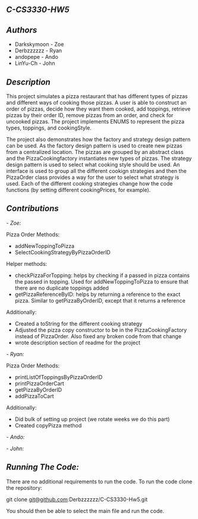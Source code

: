**_C-CS3330-HW5_**
------------------------------

_**Authors**_
------------------------------
- Darkskymoon - Zoe
- Derbzzzzzz - Ryan
- andopepe - Ando
- LinYu-Ch - John

**_Description_**
---------------------------
This project simulates a pizza restaurant that has different types of pizzas and different ways of cooking those pizzas. A user is able to construct an order of pizzas, 
decide how they want them cooked, add toppings, retrieve pizzas by their order ID, remove pizzas from an order, and check for uncooked pizzas. The project implements ENUMS to represent
the pizza types, toppings, and cookingStyle. 

The project also demonstrates how the factory and strategy design pattern can be used. As the factory design pattern is used to create new pizzas from a centralized location. The pizzas are grouped by an abstract class and the PizzaCookingfactory instantiates new types of pizzas. The strategy design pattern is used to select what cooking style should be used. An interface is used to group all the different cookign strategies and then the PizzaOrder class provides a way for the user to select what strategy is used. Each of the different cooking strategies change how the code functions (by setting different cookingPrices, for example).



**_Contributions_**
----------------------------
_- Zoe:_

Pizza Order Methods:
- addNewToppingToPizza
- SelectCookingStrategyByPizzaOrderID

Helper methods: 
- checkPizzaForTopping: helps by checking if a passed in pizza contains the passed in topping. Used for addNewToppingToPizza to ensure that there are no duplicate toppings added
- getPizzaReferenceByID: helps by returning a reference to the exact pizza. Similar to getPizzaByOrderID, except that it returns a reference

Additionally:
- Created a toString for the different cooking strategy
- Adjusted the pizza copy constructor to be in the PizzaCookingFactory instead of PizzaOrder. Also fixed any broken code from that change
- wrote description section of readme for the project


_- Ryan:_   

Pizza Order Methods:  
-   printListOfToppingsByPizzaOrderID
-   printPizzaOrderCart
-   getPizzaByOrderID
-   addPizzaToCart

Additionally:
-   Did bulk of setting up project (we rotate weeks we do this part)
-   Created copyPizza method

_- Ando:_

_- John:_

_**Running The Code:**_
--------------------------
There are no additional requirements to run the code. To run the code clone the repository:

git clone git@github.com:Derbzzzzzz/C-CS3330-Hw5.git

You should then be able to select the main file and run the code.
